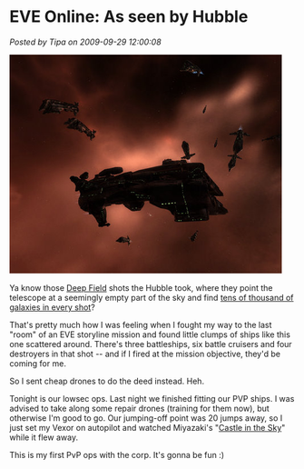 # EVE Online: As seen by Hubble

*Posted by Tipa on 2009-09-29 12:00:08*

[![Lots o' Death](../../../uploads/2009/09/ExeFile-2009-09-28-21-16-44-38.jpg "Lots o' Death")](../../../uploads/2009/09/ExeFile-2009-09-28-21-16-44-38.jpg)

Ya know those [Deep Field](http://en.wikipedia.org/wiki/Hubble_Deep_Field) shots the Hubble took, where they point the telescope at a seemingly empty part of the sky and find [tens of thousand of galaxies in every shot](http://en.wikipedia.org/wiki/Olbers%27_paradox)?

That's pretty much how I was feeling when I fought my way to the last "room" of an EVE storyline mission and found little clumps of ships like this one scattered around. There's three battleships, six battle cruisers and four destroyers in that shot -- and if I fired at the mission objective, they'd be coming for me.

So I sent cheap drones to do the deed instead. Heh.

Tonight is our lowsec ops. Last night we finished fitting our PVP ships. I was advised to take along some repair drones (training for them now), but otherwise I'm good to go. Our jumping-off point was 20 jumps away, so I just set my Vexor on autopilot and watched Miyazaki's "[Castle in the Sky](http://en.wikipedia.org/wiki/Castle_in_the_Sky)" while it flew away.

This is my first PvP ops with the corp. It's gonna be fun :)

